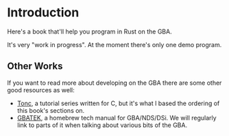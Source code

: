 # Introduction

Here's a book that'll help you program in Rust on the GBA.

It's very "work in progress". At the moment there's only one demo program.

## Other Works

If you want to read more about developing on the GBA there are some other good resources as well:

* [Tonc](https://www.coranac.com/tonc/text/toc.htm), a tutorial series written
  for C, but it's what I based the ordering of this book's sections on.
* [GBATEK](http://problemkaputt.de/gbatek.htm), a homebrew tech manual for
  GBA/NDS/DSi. We will regularly link to parts of it when talking about various
  bits of the GBA.
